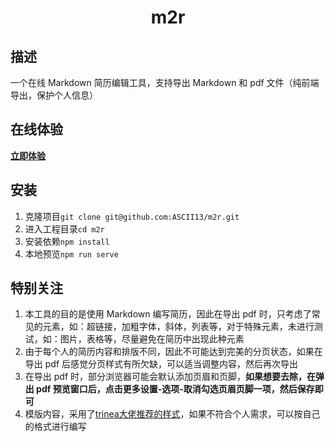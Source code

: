 <h1 align="center">m2r</h1>

## 描述

一个在线 Markdown 简历编辑工具，支持导出 Markdown 和 pdf 文件（纯前端导出，保护个人信息）

## 在线体验

**[立即体验](https://www.kwafoo.com.cn/m2r)**

## 安装

1. 克隆项目`git clone git@github.com:ASCII13/m2r.git`
2. 进入工程目录`cd m2r`
3. 安装依赖`npm install`
4. 本地预览`npm run serve`

## 特别关注

1. 本工具的目的是使用 Markdown 编写简历，因此在导出 pdf 时，只考虑了常见的元素，如：超链接，加粗字体，斜体，列表等，对于特殊元素，未进行测试，如：图片，表格等，尽量避免在简历中出现此种元素
2. 由于每个人的简历内容和排版不同，因此不可能达到完美的分页状态，如果在导出 pdf 后感觉分页样式有所欠缺，可以适当调整内容，然后再次导出
3. 在导出 pdf 时，部分浏览器可能会默认添加页眉和页脚，**如果想要去除，在弹出 pdf 预览窗口后，点击更多设置-选项-取消勾选页眉页脚一项，然后保存即可**
4. 模版内容，采用了[trinea大佬推荐的样式](https://www.trinea.cn/jobs/%e6%8e%a8%e8%8d%90-3-%e4%b8%aa%e7%ae%80%e5%8e%86%e6%a8%a1%e6%9d%bf%e5%8f%8a-2-%e5%a4%a7%e5%8a%a0%e5%88%86%e6%8a%80%e5%b7%a7/)，如果不符合个人需求，可以按自己的格式进行编写
